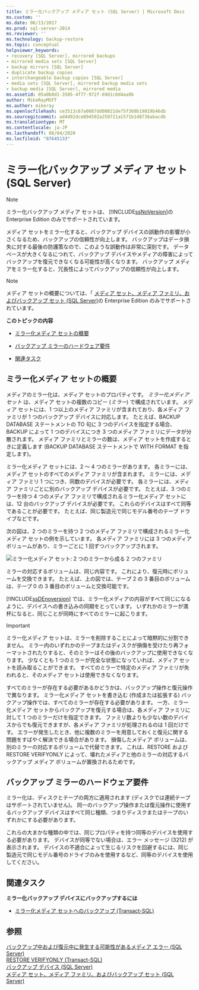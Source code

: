 ```yaml
---
title: ミラー化バックアップ メディア セット (SQL Server) | Microsoft Docs
ms.custom: ''
ms.date: 06/13/2017
ms.prod: sql-server-2014
ms.reviewer: ''
ms.technology: backup-restore
ms.topic: conceptual
helpviewer_keywords:
- recovery [SQL Server], mirrored backups
- mirrored media sets [SQL Server]
- backup mirrors [SQL Server]
- duplicate backup copies
- interchangeable backup copies [SQL Server]
- media sets [SQL Server], mirrored backup media sets
- backup media [SQL Server], mirrored media
ms.assetid: 05a0b8d1-3585-4f77-972f-69d1c0d4aa9b
author: MikeRayMSFT
ms.author: mikeray
ms.openlocfilehash: ce3513c67a0087dd00021de75f360b19819b46db
ms.sourcegitcommit: ad4d92dce894592a259721a1571b1d8736abacdb
ms.translationtype: MT
ms.contentlocale: ja-JP
ms.lasthandoff: 08/04/2020
ms.locfileid: "87645133"
---
```

# <a name="mirrored-backup-media-sets-sql-server"></a>ミラー化バックアップ メディア セット (SQL Server)
    
> [!NOTE]  
>  ミラー化バックアップ メディア セットは、 [!INCLUDE[ssNoVersion](../../includes/ssnoversion-md.md)]の Enterprise Edition のみでサポートされています。  
  
 メディア セットをミラー化すると、バックアップ デバイスの誤動作の影響が小さくなるため、バックアップの信頼性が向上します。 バックアップはデータ損失に対する最後の防護策なので、このような誤動作は非常に深刻です。 データベースが大きくなるにつれて、バックアップ デバイスやメディアの障害によってバックアップを復元できなくなる可能性が高くなります。 バックアップ メディアをミラー化すると、冗長性によってバックアップの信頼性が向上します。  
  
> [!NOTE]  
>  メディア セットの概要については、「 [メディア セット、メディア ファミリ、およびバックアップ セット &#40;SQL Server&#41;](media-sets-media-families-and-backup-sets-sql-server.md)の Enterprise Edition のみでサポートされています。  
  
 **このトピックの内容**  
  
-   [ミラー化メディア セットの概要](#OverviewofMirroredMediaSets)  
  
-   [バックアップ ミラーのハードウェア要件](#HardwareReqs)  
  
-   [関連タスク](#RelatedTasks)  
  
##  <a name="overview-of-mirrored-media-sets"></a><a name="OverviewofMirroredMediaSets"></a> ミラー化メディア セットの概要  
 メディアのミラー化は、メディア セットのプロパティです。 *ミラー化メディア セット* は、メディア セットの複数のコピー (*ミラー*) で構成されています。 メディア セットには、1 つ以上のメディア ファミリが含まれており、各メディア ファミリが 1 つのバックアップ デバイスに対応します。 たとえば、BACKUP DATABASE ステートメントの TO 句に 3 つのデバイスを指定する場合、BACKUP によって 1 つのデバイスにつき 3 つのメディア ファミリにデータが分散されます。 メディア ファミリとミラーの数は、メディア セットを作成するときに定義します (BACKUP DATABASE ステートメントで WITH FORMAT を指定します)。  
  
 ミラー化メディア セットには、2 ～ 4 つのミラーがあります。 各ミラーには、メディア セットのすべてのメディア ファミリが含まれます。 ミラーには、メディア ファミリ 1 つにつき、同数のデバイスが必要です。 各ミラーには、メディア ファミリごとに別のバックアップ デバイスが必要です。 たとえば、3 つのミラーを持つ 4 つのメディア ファミリで構成されるミラー化メディア セットには、12 台のバックアップ デバイスが必要です。 これらのデバイスはすべて同等であることが必要です。 たとえば、同じ製造元で同じモデル番号のテープ ドライブなどです。  
  
 次の図は、2 つのミラーを持つ 2 つのメディア ファミリで構成されるミラー化メディア セットの例を示しています。 各メディア ファミリには 3 つのメディア ボリュームがあり、ミラーごとに 1 回ずつバックアップされます。  
  
 ![ミラー化メディア セット: 2 つのミラーから成る 2 つのファミリ](../../database-engine/media/bnr-backup-media-mirror.gif "ミラー化メディア セット: 2 つのミラーから成る 2 つのファミリ")  
  
 ミラーの対応するボリュームは、同じ内容です。 これにより、復元時にボリュームを交換できます。 たとえば、上の図では、テープ 2 の 3 番目のボリュームは、テープ 0 の 3 番目のボリュームと交換可能です。  
  
 [!INCLUDE[ssDEnoversion](../../includes/ssdenoversion-md.md)] では、ミラー化メディアの内容がすべて同じになるように、デバイスへの書き込みの同期をとっています。 いずれかのミラーが満杯になると、同じことが同時にすべてのミラーに起こります。  
  
> [!IMPORTANT]  
>  ミラー化メディア セットは、ミラーを削除することによって暗黙的に分割できません。 ミラー内のいずれかのテープまたはディスクが損傷を受けたり再フォーマットされたりすると、そのミラーはその後のバックアップに使用できなくなります。 少なくとも 1 つのミラーが完全な状態になっていれば、メディア セットを読み取ることができます。 すべてのミラーで特定のメディア ファミリが失われると、そのメディア セットは使用できなくなります。  
  
 すべてのミラーが存在する必要があるかどうかは、バックアップ操作と復元操作で異なります。 ミラー化メディア セットを書き込む (作成または拡張する) バックアップ操作では、すべてのミラーが存在する必要があります。 一方、ミラー化メディア セットからバックアップを復元する場合は、各メディア ファミリに対して 1 つのミラーだけを指定できます。 ファミリ数よりも少ない数のデバイスからでも復元できますが、各メディア ファミリが処理されるのは 1 回だけです。 エラーが発生したとき、他に複数のミラーを用意しておくと復元に関する問題をすばやく解決できる場合があります。 損傷したメディア ボリュームは、別のミラーの対応するボリュームで代替できます。 これは、RESTORE および RESTORE VERIFYONLY によって、壊れたメディアと他のミラーの対応するバックアップ メディア ボリュームが置換されるためです。  
  
##  <a name="hardware-requirements-for-backup-mirrors"></a><a name="HardwareReqs"></a> バックアップ ミラーのハードウェア要件  
 ミラー化は、ディスクとテープの両方に適用されます (ディスクでは連続テープはサポートされていません)。 同一のバックアップ操作または復元操作に使用するバックアップ デバイスはすべて同じ種類、つまりディスクまたはテープのいずれかにする必要があります。  
  
 これらの大まかな種類の中では、同じプロパティを持つ同等のデバイスを使用する必要があります。 デバイスが同等でない場合は、エラー メッセージ (3212) が表示されます。 デバイスの不適合によって生じるリスクを回避するには、同じ製造元で同じモデル番号のドライブのみを使用するなど、同等のデバイスを使用してください。  
  
##  <a name="related-tasks"></a><a name="RelatedTasks"></a> 関連タスク  
 **ミラー化バックアップ デバイスにバックアップするには**  
  
-   [ミラー化メディア セットへのバックアップ &#40;Transact-SQL&#41;](back-up-to-a-mirrored-media-set-transact-sql.md)  
  
## <a name="see-also"></a>参照  
 [バックアップ中および復元中に発生する可能性があるメディア エラー &#40;SQL Server&#41;](possible-media-errors-during-backup-and-restore-sql-server.md)   
 [RESTORE VERIFYONLY &#40;Transact-SQL&#41;](/sql/t-sql/statements/restore-statements-verifyonly-transact-sql)   
 [バックアップ デバイス &#40;SQL Server&#41;](backup-devices-sql-server.md)   
 [メディア セット、メディア ファミリ、およびバックアップ セット &#40;SQL Server&#41;](media-sets-media-families-and-backup-sets-sql-server.md)  
  
  
